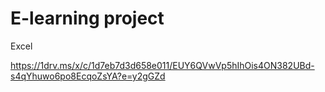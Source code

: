 # E-learning project

Excel

https://1drv.ms/x/c/1d7eb7d3d658e011/EUY6QVwVp5hIhOis4ON382UBd-s4qYhuwo6po8EcqoZsYA?e=y2gGZd

